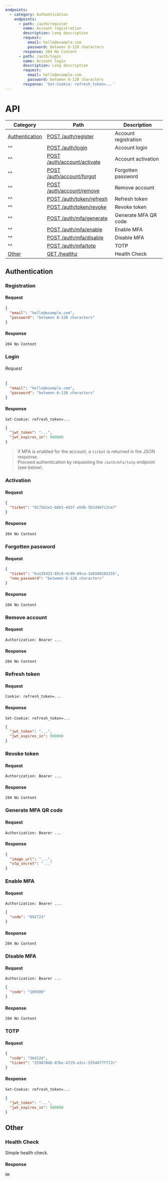 ```yaml
---
endpoints:
  - category: Authentication
    endpoints:
      - path: /auth/register
        name: Account registration
        description: Long description
        request:
          email: hello@example.com
          password: between 6-128 characters
        response: 204 No Content
      - path: /auth/login
        name: Account login
        description: Long description
        request:
          email: hello@example.com
          password: between 6-128 characters
        response: 'Set-Cookie: refresh_token=...'
---
```


# API

| Category                          | Path                                             | Description          |
| --------------------------------- | ------------------------------------------------ | -------------------- |
| [Authentication](#authentication) | [POST /auth/register](#registration)             | Account registration |
| ^^                                | [POST /auth/login](#login)                       | Account login        |
| ^^                                | [POST /auth/account/activate](#activation)       | Account activation   |
| ^^                                | [POST /auth/account/forgot](#forgotten-password) | Forgotten password   |
| ^^                                | [POST /auth/account/remove](#remove-account)     | Remove account       |
| ^^                                | [POST /auth/token/refresh](#refresh-token)       | Refresh token        |
| ^^                                | [POST /auth/token/revoke](#revoke-token)         | Revoke token         |
| ^^                                | [POST /auth/mfa/generate](#generate-mfa-qr-code) | Generate MFA QR code |
| ^^                                | [POST /auth/mfa/enable](#enable-mfa)             | Enable MFA           |
| ^^                                | [POST /auth/mfa/disable](#disable-mfa)           | Disable MFA          |
| ^^                                | [POST /auth/mfa/totp](#totp)                     | TOTP                 |
| [Other](#other)                   | [GET /healthz](#health-check)                    | Health Check         |

## Authentication

### Registration

#### Request

```json
{
  "email": "hello@example.com",
  "password": "between 6-128 characters"
}
```

#### Response

```
204 No Content
```

### Login

###### Request

```json
{
  "email": "hello@example.com",
  "password": "between 6-128 characters"
}
```

#### Response

```
Set-Cookie: refresh_token=...
```

```json
{
  "jwt_token": "...",
  "jwt_expires_in": 900000
}
```

> If MFA is enabled for the account, a `ticket` is returned in the JSON response.<br />
> Proceed authentication by requesting the `/auth/mfa/totp` endpoint (see below).

### Activation

#### Request

```json
{
  "ticket": "0175b2e2-b6b5-4d3f-a5db-5b2d4bfc2ce7"
}
```

#### Response

```
204 No Content
```

### Forgotten password

#### Request

```json
{
  "ticket": "6a135423-85c8-4c99-b9ca-3a0108202255",
  "new_password": "between 6-128 characters"
}
```

#### Response

```
204 No Content
```

### Remove account

#### Request

```
Authorization: Bearer ...
```

#### Response

```
204 No Content
```

### Refresh token

#### Request

```
Cookie: refresh_token=...
```

#### Response

```
Set-Cookie: refresh_token=...
```

```json
{
  "jwt_token": "...",
  "jwt_expires_in": 900000
}
```

### Revoke token

#### Request

```
Authorization: Bearer ...
```

#### Response

```
204 No Content
```

### Generate MFA QR code

#### Request

```
Authorization: Bearer ...
```

#### Response

```json
{
  "image_url": "...",
  "otp_secret": "..."
}
```

### Enable MFA

#### Request

```
Authorization: Bearer ...
```

```json
{
  "code": "892723"
}
```

#### Response

```
204 No Content
```

### Disable MFA

#### Request

```
Authorization: Bearer ...
```

```json
{
  "code": "109509"
}
```

#### Response

```
204 No Content
```

### TOTP

#### Request

```json
{
  "code": "364124",
  "ticket": "259878d6-87be-4729-a3cc-53548f7ff72c"
}
```

#### Response

```
Set-Cookie: refresh_token=...
```

```json
{
  "jwt_token": "...",
  "jwt_expires_in": 900000
}
```

## Other

### Health Check

Simple health check.

#### Response

```
OK
```
